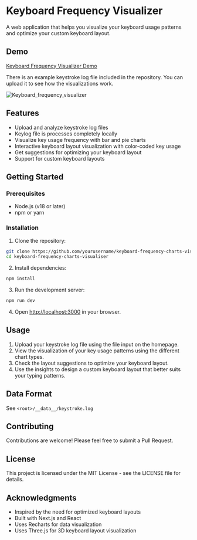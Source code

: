 # Keyboard Frequency Visualizer

A web application that helps you visualize your keyboard usage patterns and
optimize your custom keyboard layout.

## Demo

[Keyboard Frequency Visualizer Demo](https://keyboard-frequency-charts-visualiser.vercel.app)

There is an example keystroke log file included in the repository.
You can upload it to see how the visualizations work.

![Keyboard_frequency_visualizer](https://github.com/user-attachments/assets/b40faf51-d6ed-4019-a693-0da2f23f6618)

## Features

- Upload and analyze keystroke log files
- Keylog file is processes completely locally
- Visualize key usage frequency with bar and pie charts
- Interactive keyboard layout visualization with color-coded key usage
- Get suggestions for optimizing your keyboard layout
- Support for custom keyboard layouts

## Getting Started

### Prerequisites

- Node.js (v18 or later)
- npm or yarn

### Installation

1. Clone the repository:

```bash
git clone https://github.com/yourusername/keyboard-frequency-charts-visualiser.git
cd keyboard-frequency-charts-visualiser
```

2. Install dependencies:

```bash
npm install
```

3. Run the development server:

```bash
npm run dev
```

4. Open [http://localhost:3000](http://localhost:3000) in your browser.

## Usage

1. Upload your keystroke log file using the file input on the homepage.
2. View the visualization of your key usage patterns using the different chart types.
3. Check the layout suggestions to optimize your keyboard layout.
4. Use the insights to design a custom keyboard layout that better suits your typing patterns.

## Data Format

See `<root>/__data__/keystroke.log`

## Contributing

Contributions are welcome! Please feel free to submit a Pull Request.

## License

This project is licensed under the MIT License - see the LICENSE file for details.

## Acknowledgments

- Inspired by the need for optimized keyboard layouts
- Built with Next.js and React
- Uses Recharts for data visualization
- Uses Three.js for 3D keyboard layout visualization
